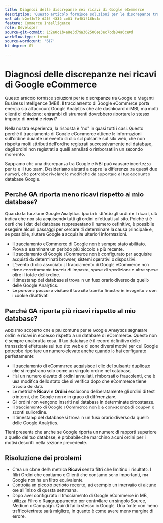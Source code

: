 ```yaml
---
title: Diagnosi delle discrepanze nei ricavi di Google eCommerce
description: 'Questo articolo fornisce soluzioni per le discrepanze tra Google e Magenti Business Intelligence (MBI). Il tracciamento eCommerce di Google porta potenza sia al tuo account Google Analytics che ai dashboard di MBI, ma si traduce in molti clienti che ci chiedono: Dovrebbero entrambi gli strumenti segnalare la stessa quantità di **ordini** e **ricavi**?'
exl-id: b2e43e70-d234-4338-ae81-fa401416be5a
feature: Commerce Intelligence
role: Developer
source-git-commit: 1d2e0c1b4a8e3d79a362500ee3ec7bde84a6ce0d
workflow-type: tm+mt
source-wordcount: '617'
ht-degree: 0%

---
```


# Diagnosi delle discrepanze nei ricavi di Google eCommerce

Questo articolo fornisce soluzioni per le discrepanze tra Google e Magenti Business Intelligence (MBI). Il tracciamento di Google eCommerce porta energia sia all&#39;account Google Analytics che alle dashboard di MBI, ma molti clienti ci chiedono: entrambi gli strumenti dovrebbero riportare lo stesso importo di **ordini** e **ricavi**?

Nella nostra esperienza, la risposta è &quot;no&quot; in quasi tutti i casi. Questo perché il tracciamento di Google eCommerce ottiene le informazioni sull’ordine durante un evento di clic sul pulsante sul sito web, che non rispetta molti attributi dell’ordine registrati successivamente nel database, dagli ordini non registrati a quelli annullati o rimborsati in un secondo momento.

Sappiamo che una discrepanza tra Google e MBI può causare incertezza per te e il tuo team. Desideriamo aiutarti a capire la differenza tra questi due numeri, che potrebbe rivelare le modifiche da apportare al tuo account o database Google.

## Perché GA riporta **meno** ricavi rispetto al mio database?

Quando la funzione Google Analytics riporta in difetto gli ordini e i ricavi, ciò indica che non sta acquisendo tutti gli ordini effettuati sul sito. Poiché si è certi che i dati del database rappresentano il numero definitivo, è possibile eseguire alcuni passaggi per cercare di determinare la causa principale e, se possibile, aiutare Google a acquisire ulteriori informazioni.

* Il tracciamento eCommerce di Google non è sempre stato abilitato. Prova a esaminare un periodo più piccolo e più recente.
* Il tracciamento di Google eCommerce non è configurato per acquisire acquisti da determinati browser, sistemi operativi o dispositivi.
* L’evento di clic associato al tracciamento di Google eCommerce non tiene correttamente traccia di imposte, spese di spedizione o altre spese oltre il totale dell’ordine.
* Il timestamp del database si trova in un fuso orario diverso da quello delle Google Analytics.
* Le persone possono visitare il tuo sito tramite finestre in incognito o con i cookie disattivati.

## Perché GA riporta **più** ricavi rispetto al mio database?

Abbiamo scoperto che è più comune per le Google Analytics segnalare ordini e ricavi in eccesso rispetto a un database di eCommerce. Questo non è sempre una brutta cosa. Il tuo database è il record definitivo delle transazioni effettuate sul tuo sito web e ci sono diversi motivi per cui Google potrebbe riportare un numero elevato anche quando lo hai configurato perfettamente:

* Il tracciamento di eCommerce acquisisce i clic del pulsante duplicato che si registrano solo come un singolo ordine nel database.
* Hai un numero elevato di ordini annullati, rimborsati o fraudolenti, che è una modifica dello stato che si verifica dopo che eCommerce tiene traccia dei dati.
* Le metriche **Ricavi** e **Ordini** escludono deliberatamente gli ordini di test o interni, che Google non è in grado di differenziare.
* Gli ordini non vengono inseriti nel database in determinate circostanze.
* Il tracciamento di Google eCommerce non è a conoscenza di coupon e sconti sull’ordine.
* Il timestamp del database si trova in un fuso orario diverso da quello delle Google Analytics.

Tieni presente che anche se Google riporta un numero di rapporti superiore a quello del tuo database, è probabile che manchino alcuni ordini per i motivi descritti nella sezione precedente.

## Risoluzione dei problemi

* Crea un clone della metrica **Ricavi** senza filtri che limitino il risultato. I filtri Ordini che contiamo o Clienti che contiamo sono importanti, ma Google non ha un filtro equivalente.
* Controlla un piccolo periodo recente, ad esempio un intervallo di alcune ore all’inizio di questa settimana.
* Dopo aver configurato il tracciamento di Google eCommerce in MBI, utilizza Filtro o Raggruppamento per controllare un singolo Source, Medium o Campaign. Quindi fai lo stesso in Google. Una fonte con meno traffico/entrate sarà migliore, in quanto è come avere meno margine di errore.
